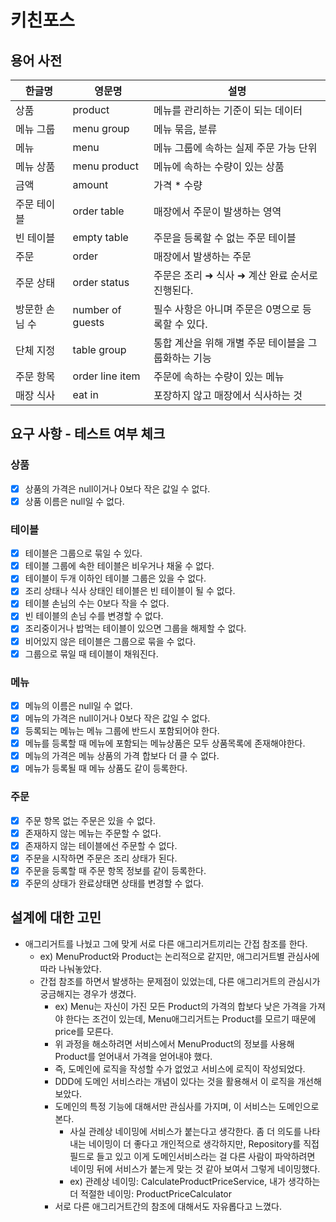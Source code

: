 # 키친포스

## 용어 사전

| 한글명 | 영문명 | 설명 |
| --- | --- | --- |
| 상품 | product | 메뉴를 관리하는 기준이 되는 데이터 |
| 메뉴 그룹 | menu group | 메뉴 묶음, 분류 |
| 메뉴 | menu | 메뉴 그룹에 속하는 실제 주문 가능 단위 |
| 메뉴 상품 | menu product | 메뉴에 속하는 수량이 있는 상품 |
| 금액 | amount | 가격 * 수량 |
| 주문 테이블 | order table | 매장에서 주문이 발생하는 영역 |
| 빈 테이블 | empty table | 주문을 등록할 수 없는 주문 테이블 |
| 주문 | order | 매장에서 발생하는 주문 |
| 주문 상태 | order status | 주문은 조리 ➜ 식사 ➜ 계산 완료 순서로 진행된다. |
| 방문한 손님 수 | number of guests | 필수 사항은 아니며 주문은 0명으로 등록할 수 있다. |
| 단체 지정 | table group | 통합 계산을 위해 개별 주문 테이블을 그룹화하는 기능 |
| 주문 항목 | order line item | 주문에 속하는 수량이 있는 메뉴 |
| 매장 식사 | eat in | 포장하지 않고 매장에서 식사하는 것 |

## 요구 사항 - 테스트 여부 체크

### 상품

- [x] 상품의 가격은 null이거나 0보다 작은 값일 수 없다.
- [x] 상품 이름은 null일 수 없다.

### 테이블

- [x] 테이블은 그룹으로 묶일 수 있다.
- [x] 테이블 그룹에 속한 테이블은 비우거나 채울 수 없다.
- [x] 테이블이 두개 이하인 테이블 그룹은 있을 수 없다.
- [x] 조리 상태나 식사 상태인 테이블은 빈 테이블이 될 수 없다.
- [x] 테이블 손님의 수는 0보다 작을 수 없다.
- [x] 빈 테이블의 손님 수를 변경할 수 없다.
- [x] 조리중이거나 밥먹는 테이블이 있으면 그룹을 해제할 수 없다.
- [x] 비어있지 않은 테이블은 그룹으로 묶을 수 없다.
- [x] 그룹으로 묶일 때 테이블이 채워진다.

### 메뉴

- [x] 메뉴의 이름은 null일 수 없다.
- [x] 메뉴의 가격은 null이거나 0보다 작은 값일 수 없다.
- [x] 등록되는 메뉴는 메뉴 그룹에 반드시 포함되어야 한다.
- [x] 메뉴를 등록할 때 메뉴에 포함되는 메뉴상품은 모두 상품목록에 존재해야한다.
- [x] 메뉴의 가격은 메뉴 상품의 가격 합보다 더 클 수 없다.
- [x] 메뉴가 등록될 때 메뉴 상품도 같이 등록한다.

### 주문

- [x] 주문 항목 없는 주문은 있을 수 없다.
- [x] 존재하지 않는 메뉴는 주문할 수 없다.
- [x] 존재하지 않는 테이블에선 주문할 수 없다.
- [x] 주문을 시작하면 주문은 조리 상태가 된다.
- [x] 주문을 등록할 때 주문 항목 정보를 같이 등록한다.
- [x] 주문의 상태가 완료상태면 상태를 변경할 수 없다.

## 설계에 대한 고민

- 애그리거트를 나눴고 그에 맞게 서로 다른 애그리거트끼리는 간접 참조를 한다.
    - ex) MenuProduct와 Product는 논리적으로 같지만, 애그리거트별 관심사에 따라 나눠놓았다.
    - 간접 참조를 하면서 발생하는 문제점이 있었는데, 다른 애그리거트의 관심시가 궁금해지는 경우가 생겼다.
        - ex) Menu는 자신이 가진 모든 Product의 가격의 합보다 낮은 가격을 가져야 한다는 조건이 있는데, Menu애그리거트는 Product를 모르기 때문에 price를 모른다.
        - 위 과정을 해소하려면 서비스에서 MenuProduct의 정보를 사용해 Product를 얻어내서 가격을 얻어내야 했다.
        - 즉, 도메인에 로직을 작성할 수가 없었고 서비스에 로직이 작성되었다.
        - DDD에 도메인 서비스라는 개념이 있다는 것을 활용해서 이 로직을 개선해보았다.
        - 도메인의 특정 기능에 대해서만 관심사를 가지며, 이 서비스는 도메인으로 본다.
            - 사실 관례상 네이밍에 서비스가 붙는다고 생각한다. 좀 더 의도를 나타내는 네이밍이 더 좋다고 개인적으로 생각하지만, Repository를 직접 필드로 들고 있고 이게 도메인서비스라는 걸 다른
              사람이 파악하려면 네이밍 뒤에 서비스가 붙는게 맞는 것 같아 보여서 그렇게 네이밍했다.
            - ex) 관례상 네이밍: CalculateProductPriceService, 내가 생각하는 더 적절한 네이밍: ProductPriceCalculator
        - 서로 다른 애그리거트간의 참조에 대해서도 자유롭다고 느꼈다.
